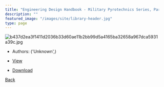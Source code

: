 ```yaml
---
title: "Engineering Design Handbook - Military Pyrotechnics Series, Part Three - Properties of Materials Used in Pyrotechnic Compositions"
description: ""
featured_image: "/images/site/library-header.jpg"
type: page
---
```


![b437d2ea3f1411d2036b33d60ae11b2bb99d5a4165ba32658a967dca5931a39c.jpg](https://drive.google.com/uc?export=view&id=17_jvE3WzsTb_seYrvWS2lAie3MWtt7hr)
* Authors: ('Unknown',)
* [View](https://drive.google.com/uc?export=view&id=1iL0jPjMZGcKhTO2yuqy4T4S8uCmwTUfK)

* [Download](https://drive.google.com/uc?export=download&id=1iL0jPjMZGcKhTO2yuqy4T4S8uCmwTUfK)

[Back](http://localhost:1313/library/ebooks/
)